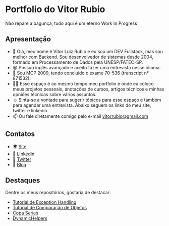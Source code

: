 # Portfolio do Vitor Rubio 
Não repare a bagunça, tudo aqui é um eterno Work In Progress

## Apresentação
* 👋 Olá, meu nome é Vitor Luiz Rubio e eu sou um DEV Fullstack, mas sou melhor com Backend. Sou desenvolvedor de sistemas desde 2004, formado em Processamento de Dados pela UNESP/FATEC-SP.
* 😎 Possuo inglês avançado e aceito fazer uma entrevista nesse idioma. 
* 🧠 Sou MCP 2009, tendo concluido o exame 70-536 (transcript n° 871532).
* 🧑‍💻 Esse espaço é ao mesmo tempo meu portfolio e onde eu coloco meus projetos pessoais, anotações de cursos, artigos técnicos e minhas opniões técnicas sobre vários assuntos. 
* ☺ Sinta-se a vontade para sugerir tópicos para esse espaço e também para agendar uma entrevista. Abaixo seguem os links do meu site, twitter e linkedin. 
* 📫 Ou fale diretamente comigo pelo e-mail vitorrubio@gmail.com


## Contatos
* 🌍 [Site](https://vitorrubio.com.br/)
* 💼 [Linkedin](https://www.linkedin.com/in/vitorrubio)
* 🐤 [Twitter](https://twitter.com/vitorrubio)
* 📡 [Blog](http://blog.vitorrubio.com.br/)


## Destaques
Dentre os meus repositórios, gostaria de destacar:
* [Tutorial de Exception Handling](https://github.com/vitorrubio/CSharpExceptionHandlingExample)
* [Tutorial de Comparação de Objetos](https://github.com/vitorrubio/ShallowCompareDemo)
* [Copa Series](https://github.com/vitorrubio/SabatinaDotNetCore/tree/master/AspNetCore/CopaSeries)
* [DynamicHelpers](https://github.com/vitorrubio/VitorRubio.DynamicHelpers)

<!--
**vitorrubio/vitorrubio** is a ✨ _special_ ✨ repository because its `README.md` (this file) appears on your GitHub profile.

Here are some ideas to get you started:

- 🔭 I’m currently working on ...
- 🌱 I’m currently learning ...
- 👯 I’m looking to collaborate on ...
- 🤔 I’m looking for help with ...
- 💬 Ask me about ...
- 📫 How to reach me: ...
- 😄 Pronouns: ...
- ⚡ Fun fact: ...
-->
